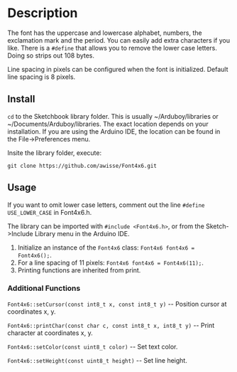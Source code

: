 # Description

The font has the uppercase and lowercase alphabet, numbers, the exclamation mark and the period. You can easily add extra characters if you like.
There is a `#define` that allows you to remove the lower case letters. Doing so strips out 108 bytes. 

Line spacing in pixels can be configured when the font is initialized. Default line spacing is 8 pixels.

## Install

`cd` to the Sketchbook library folder. This is usually ~/Arduboy/libraries or ~/Documents/Arduboy/libraries. 
The exact location depends on your installation. If you are using the Arduino IDE, the location can be found 
in the File->Preferences menu.

Insite the library folder, execute:

`git clone https://github.com/awisse/Font4x6.git`

## Usage

If you want to omit lower case letters, comment out the line `#define USE_LOWER_CASE` in Font4x6.h.

The library can be imported with `#include <Font4x6.h>`, or from the Sketch->Include Library menu in the 
Arduino IDE.

1. Initialize an instance of the `Font4x6` class: `Font4x6 font4x6 = Font4x6();`.
2. For a line spacing of 11 pixels: `Font4x6 font4x6 = Font4x6(11);`.
3. Printing functions are inherited from print.

### Additional Functions

`Font4x6::setCursor(const int8_t x, const int8_t y)` -- Position cursor at coordinates x, y.

`Font4x6::printChar(const char c, const int8_t x, int8_t y)` -- Print character at coordinates x, y.

`Font4x6::setColor(const uint8_t color)` -- Set text color.

`Font4x6::setHeight(const uint8_t height)` -- Set line height.
